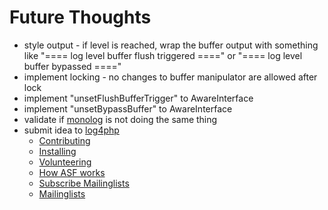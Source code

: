 # Future Thoughts

* style output - if level is reached, wrap the buffer output with something like "==== log level buffer flush triggered ====" or "==== log level buffer bypassed ===="
* implement locking - no changes to buffer manipulator are allowed after lock
* implement "unsetFlushBufferTrigger" to AwareInterface
* implement "unsetBypassBuffer" to AwareInterface
* validate if [monolog](https://github.com/Seldaek/monolog) is not doing the same thing
* submit idea to [log4php](https://logging.apache.org/log4php/)
    * [Contributing](http://wiki.apache.org/logging-log4php/Contributing)
    * [Installing](http://logging.apache.org/log4php/install.html)
    * [Volunteering](https://logging.apache.org/log4php/volunteering.html)
    * [How ASF works](http://www.apache.org/foundation/how-it-works.html)
    * [Subscribe Mailinglists](http://www.apache.org/foundation/mailinglists.html)
    * [Mailinglists](http://logging.apache.org/log4php/mail-lists.html)

